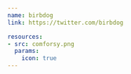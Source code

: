 ```yaml
---
name: birbdog
link: https://twitter.com/birbdog

resources:
- src: comforsy.png
  params:
    icon: true
---
```

